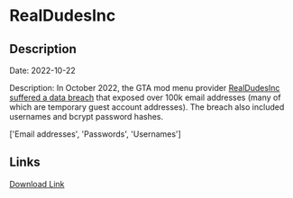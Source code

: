 # RealDudesInc

## Description

Date: 2022-10-22

Description:
In October 2022, the GTA mod menu provider <a href="https://twitter.com/FalconFeedsio/status/1584795069260869632" target="_blank" rel="noopener">RealDudesInc suffered a data breach</a> that exposed over 100k email addresses (many of which are temporary guest account addresses). The breach also included usernames and bcrypt password hashes.


['Email addresses', 'Passwords', 'Usernames']

## Links

[Download Link](https://link-to.net/1229997/729.3588389522215/dynamic/?r=aHR0cHM6Ly93d3cubWVkaWFmaXJlLmNvbS92aWV3LzBzWWEyU3YyVlFjenJ3cy9yZWFsZHVkZXNpbmMuY29tL2ZpbGU=)